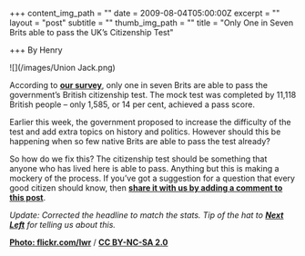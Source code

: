 +++
content_img_path = ""
date = 2009-08-04T05:00:00Z
excerpt = ""
layout = "post"
subtitle = ""
thumb_img_path = ""
title = "Only One in Seven Brits able to pass the UK’s Citizenship Test"

+++
By Henry

![](/images/Union Jack.png)

According to [**our survey**](http://www.redsquirrelbooks.com/index.php/site/detail/polish_score_top_marks_in_britishness_test/), only one in seven Brits are able to pass the government’s British citizenship test. The mock test was completed by 11,118 British people – only 1,585, or 14 per cent, achieved a pass score.

Earlier this week, the government proposed to increase the difficulty of the test and add extra topics on history and politics. However should this be happening when so few native Brits are able to pass the test already?

So how do we fix this? The citizenship test should be something that anyone who has lived here is able to pass. Anything but this is making a mockery of the process. If you’ve got a suggestion for a question that every good citizen should know, then [**share it with us by adding a comment to this post**](https://howbritish.wpengine.com/2009/08/04/one-in-seven-brits-pass-the-uks-citizenship-test/#respond).

_Update: Corrected the headline to match the stats. Tip of the hat to_ [**_Next Left_**](http://www.nextleft.org/2009/08/on-failing-citizenship-test.html) _for telling us about this._

[**Photo: flickr.com/lwr**](https://www.flickr.com/photos/lwr/) / [**CC BY-NC-SA 2.0**](https://creativecommons.org/licenses/by-nc-sa/2.0/)